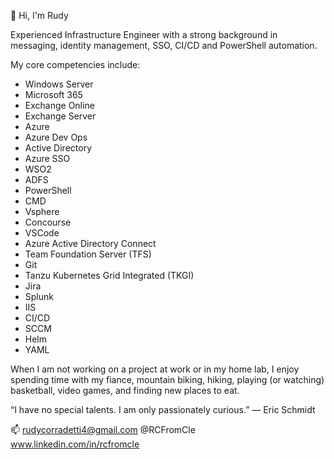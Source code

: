 
👋 Hi, I'm Rudy

Experienced Infrastructure Engineer with a strong background in messaging, identity management, SSO, CI/CD and PowerShell automation.

My core competencies include:

- Windows Server
- Microsoft 365
- Exchange Online
- Exchange Server
- Azure
- Azure Dev Ops
- Active Directory
- Azure SSO
- WSO2
- ADFS
- PowerShell
- CMD
- Vsphere
- Concourse
- VSCode
- Azure Active Directory Connect
- Team Foundation Server (TFS)
- Git
- Tanzu Kubernetes Grid Integrated (TKGI)
- Jira
- Splunk
- IIS
- CI/CD
- SCCM
- Helm
- YAML

When I am not working on a project at work or in my home lab, I enjoy spending time with my fiance, mountain biking, hiking, playing (or watching) basketball, video games, and finding new places to eat.



“I have no special talents. I am only passionately curious.”
― Eric Schmidt



📫 rudycorradetti4@gmail.com
   @RCFromCle
   www.linkedin.com/in/rcfromcle
